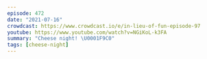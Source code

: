 ```yaml
---
episode: 472
date: "2021-07-16"
crowdcast: https://www.crowdcast.io/e/in-lieu-of-fun-episode-97
youtube: https://www.youtube.com/watch?v=NGiKoL-k3FA
summary: "Cheese night! \U0001F9C0"
tags: [cheese-night]
---
```

